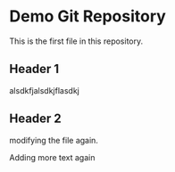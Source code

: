  # Demo Git Repository

This is the first file in this repository.

## Header 1

alsdkfjalsdkjflasdkj

## Header 2

modifying the file again.

Adding more text again